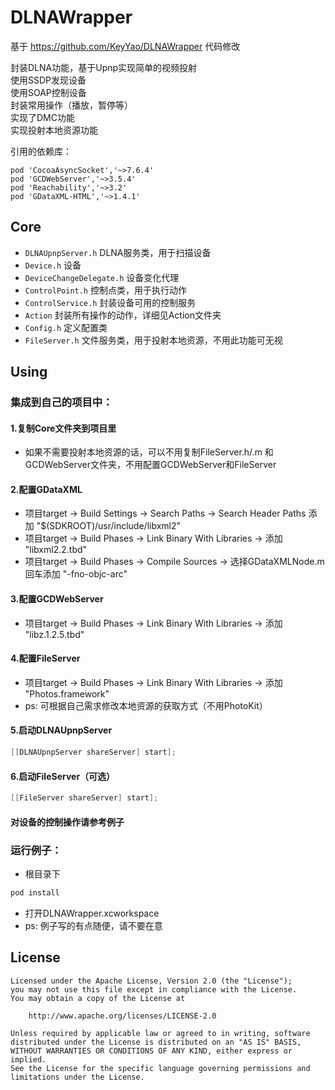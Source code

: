 # DLNAWrapper

基于 https://github.com/KeyYao/DLNAWrapper 代码修改<br>

封装DLNA功能，基于Upnp实现简单的视频投射<br>
使用SSDP发现设备<br>
使用SOAP控制设备<br>
封装常用操作（播放，暂停等）<br>
实现了DMC功能<br>
实现投射本地资源功能<br>

引用的依赖库：<br>
```
pod 'CocoaAsyncSocket','~>7.6.4' 
pod 'GCDWebServer','~>3.5.4' 
pod 'Reachability','~>3.2' 
pod 'GDataXML-HTML','~>1.4.1' 
```

## Core
* `DLNAUpnpServer.h` DLNA服务类，用于扫描设备
* `Device.h` 设备
* `DeviceChangeDelegate.h` 设备变化代理
* `ControlPoint.h` 控制点类，用于执行动作
* `ControlService.h` 封装设备可用的控制服务
* `Action` 封装所有操作的动作，详细见Action文件夹
* `Config.h` 定义配置类
* `FileServer.h` 文件服务类，用于投射本地资源，不用此功能可无视

## Using

### 集成到自己的项目中：

#### 1.复制Core文件夹到项目里

* 如果不需要投射本地资源的话，可以不用复制FileServer.h/.m 和 GCDWebServer文件夹，不用配置GCDWebServer和FileServer

#### 2.配置GDataXML

* 项目target -> Build Settings -> Search Paths -> Search Header Paths 添加 "$(SDKROOT)/usr/include/libxml2"
* 项目target -> Build Phases -> Link Binary With Libraries -> 添加 "libxml2.2.tbd"
* 项目target -> Build Phases -> Compile Sources -> 选择GDataXMLNode.m 回车添加 "-fno-objc-arc"

#### 3.配置GCDWebServer

* 项目target -> Build Phases -> Link Binary With Libraries -> 添加 "libz.1.2.5.tbd"

#### 4.配置FileServer

* 项目target -> Build Phases -> Link Binary With Libraries -> 添加 "Photos.framework" 
* ps: 可根据自己需求修改本地资源的获取方式（不用PhotoKit）

#### 5.启动DLNAUpnpServer

```objective-c
[[DLNAUpnpServer shareServer] start];
```

#### 6.启动FileServer（可选）

```objective-c
[[FileServer shareServer] start];
```

#### 对设备的控制操作请参考例子

### 运行例子：

* 根目录下
```bash
pod install
```
* 打开DLNAWrapper.xcworkspace
* ps: 例子写的有点随便，请不要在意

## License
```
Licensed under the Apache License, Version 2.0 (the "License");
you may not use this file except in compliance with the License.
You may obtain a copy of the License at

    http://www.apache.org/licenses/LICENSE-2.0

Unless required by applicable law or agreed to in writing, software
distributed under the License is distributed on an "AS IS" BASIS,
WITHOUT WARRANTIES OR CONDITIONS OF ANY KIND, either express or implied.
See the License for the specific language governing permissions and
limitations under the License.
```

